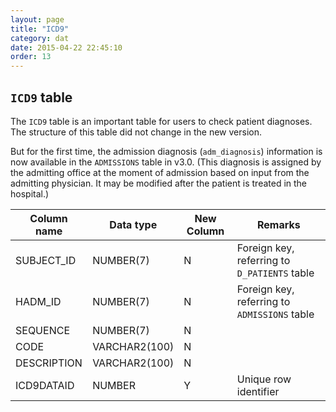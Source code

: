 ```yaml
---
layout: page
title: "ICD9"
category: dat
date: 2015-04-22 22:45:10
order: 13
---
```


## ```ICD9``` table

The ```ICD9``` table is an important table for users to check patient
diagnoses. The structure of this table did not change in the new
version.

But for the first time, the admission diagnosis (```adm_diagnosis```)
information is now available in the ```ADMISSIONS``` table in v3.0. (This
diagnosis is assigned by the admitting office at the moment of admission
based on input from the admitting physician. It may be modified after
the patient is treated in the hospital.)

Column name | Data type | New Column | Remarks
--- | --- | --- | ---
SUBJECT_ID | NUMBER(7) | N | Foreign key, referring to ```D_PATIENTS``` table
HADM_ID | NUMBER(7) | N | Foreign key, referring to ```ADMISSIONS``` table
SEQUENCE | NUMBER(7) | N | 
CODE | VARCHAR2(100) | N | 
DESCRIPTION | VARCHAR2(100) | N | 
ICD9DATAID | NUMBER | Y | Unique row identifier


